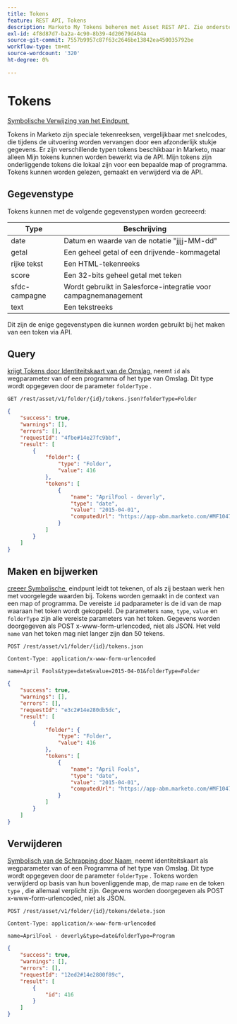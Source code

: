 ```yaml
---
title: Tokens
feature: REST API, Tokens
description: Marketo My Tokens beheren met Asset REST API. Zie ondersteunde gegevenstypen, get by folder or program, create or update via form-encoded POST, and delete by name.
exl-id: 4f8d87d7-ba2a-4c90-8b39-4d20679d404a
source-git-commit: 7557b9957c87f63c2646be13842ea450035792be
workflow-type: tm+mt
source-wordcount: '320'
ht-degree: 0%

---
```


# Tokens

[&#x200B; Symbolische Verwijzing van het Eindpunt &#x200B;](https://developer.adobe.com/marketo-apis/api/asset/#tag/Tokens)

Tokens in Marketo zijn speciale tekenreeksen, vergelijkbaar met snelcodes, die tijdens de uitvoering worden vervangen door een afzonderlijk stukje gegevens. Er zijn verschillende typen tokens beschikbaar in Marketo, maar alleen Mijn tokens kunnen worden bewerkt via de API. Mijn tokens zijn onderliggende tokens die lokaal zijn voor een bepaalde map of programma. Tokens kunnen worden gelezen, gemaakt en verwijderd via de API.

## Gegevenstype

Tokens kunnen met de volgende gegevenstypen worden gecreeerd:

| Type | Beschrijving |
|---------------|----------------------------------------------------|
| date | Datum en waarde van de notatie &quot;jjjj-MM-dd&quot; |
| getal | Een geheel getal of een drijvende-kommagetal |
| rijke tekst | Een HTML-tekenreeks |
| score | Een 32-bits geheel getal met teken |
| sfdc-campagne | Wordt gebruikt in Salesforce-integratie voor campagnemanagement |
| text | Een tekstreeks |

Dit zijn de enige gegevenstypen die kunnen worden gebruikt bij het maken van een token via API.

## Query

[&#x200B; krijgt Tokens door Identiteitskaart van de Omslag &#x200B;](https://developer.adobe.com/marketo-apis/api/asset/#tag/Tokens/operation/getTokensByFolderIdUsingGET) neemt `id` als wegparameter van of een programma of het type van Omslag. Dit type wordt opgegeven door de parameter `folderType` .

```curl
GET /rest/asset/v1/folder/{id}/tokens.json?folderType=Folder
```

```json
{
    "success": true,
    "warnings": [],
    "errors": [],
    "requestId": "4fbe#14e27fc9bbf",
    "result": [
        {
            "folder": {
                "type": "Folder",
                "value": 416
            },
            "tokens": [
                {
                    "name": "AprilFool - deverly",
                    "type": "date",
                    "value": "2015-04-01",
                    "computedUrl": "https://app-abm.marketo.com/#MF1047C3"
                }
            ]
        }
    ]
}
```

## Maken en bijwerken

[&#x200B; creeer Symbolische &#x200B;](https://developer.adobe.com/marketo-apis/api/asset/#tag/Tokens/operation/addTokenTOFolderUsingPOST) eindpunt leidt tot tekenen, of als zij bestaan werk hen met voorgelegde waarden bij. Tokens worden gemaakt in de context van een map of programma. De vereiste `id` padparameter is de id van de map waaraan het token wordt gekoppeld. De parameters `name`, `type`, `value` en `folderType` zijn alle vereiste parameters van het token. Gegevens worden doorgegeven als POST x-www-form-urlencoded, niet als JSON. Het veld `name` van het token mag niet langer zijn dan 50 tekens.

```
POST /rest/asset/v1/folder/{id}/tokens.json
```

```
Content-Type: application/x-www-form-urlencoded
```

```
name=April Fools&type=date&value=2015-04-01&folderType=Folder
```

```json
{
    "success": true,
    "warnings": [],
    "errors": [],
    "requestId": "e3c2#14e280db5dc",
    "result": [
        {
            "folder": {
                "type": "Folder",
                "value": 416
            },
            "tokens": [
                {
                    "name": "April Fools",
                    "type": "date",
                    "value": "2015-04-01",
                    "computedUrl": "https://app-abm.marketo.com/#MF1047C3"
                }
            ]
        }
    ]
}
```

## Verwijderen

[&#x200B; Symbolisch van de Schrapping door Naam &#x200B;](https://developer.adobe.com/marketo-apis/api/asset/#tag/Tokens/operation/deleteTokenByNameUsingPOST) neemt identiteitskaart als wegparameter van of een Programma of het type van Omslag. Dit type wordt opgegeven door de parameter `folderType` . Tokens worden verwijderd op basis van hun bovenliggende map, de map `name` en de token `type` , die allemaal verplicht zijn. Gegevens worden doorgegeven als POST x-www-form-urlencoded, niet als JSON.

```
POST /rest/asset/v1/folder/{id}/tokens/delete.json
```

```
Content-Type: application/x-www-form-urlencoded
```

```
name=AprilFool - deverly&type=date&folderType=Program
```

```json
{
    "success": true,
    "warnings": [],
    "errors": [],
    "requestId": "12ed2#14e2800f89c",
    "result": [
        {
            "id": 416
        }
    ]
}
```
